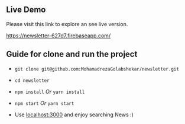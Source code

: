 ## Live Demo
Please visit this link to explore an see live version.

https://newsletter-627d7.firebaseapp.com/

## Guide for clone and run the project

* `git clone git@github.com:MohamadrezaGolabshekar/newsletter.git`

* `cd newsletter`

* `npm install` *Or* `yarn install`

* `npm start` *Or* `yarn start`

* Use [localhost:3000](http://localhost:3000/) and enjoy searching News :)